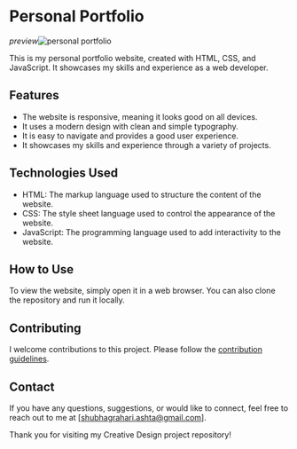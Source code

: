# Personal Portfolio

_preview_![personal portfolio](https://github.com/Shubh-6657/Personal_Portfolio/assets/108170423/f0b8b47c-24c4-4514-8691-71f9304da442)


This is my personal portfolio website, created with HTML, CSS, and JavaScript. It showcases my skills and experience as a web developer.

## Features

* The website is responsive, meaning it looks good on all devices.
* It uses a modern design with clean and simple typography.
* It is easy to navigate and provides a good user experience.
* It showcases my skills and experience through a variety of projects.

## Technologies Used

* HTML: The markup language used to structure the content of the website.
* CSS: The style sheet language used to control the appearance of the website.
* JavaScript: The programming language used to add interactivity to the website.

## How to Use

To view the website, simply open it in a web browser. You can also clone the repository and run it locally.

## Contributing

I welcome contributions to this project. Please follow the [contribution guidelines](CONTRIBUTING.md).

## Contact

If you have any questions, suggestions, or would like to connect, feel free to reach out to me at [shubhagrahari.ashta@gmail.com].

Thank you for visiting my Creative Design project repository!
